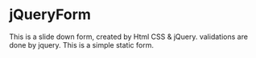 # jQueryForm
This is a slide down form, created by Html CSS & jQuery.
validations are done by jquery. This is a simple static form.
